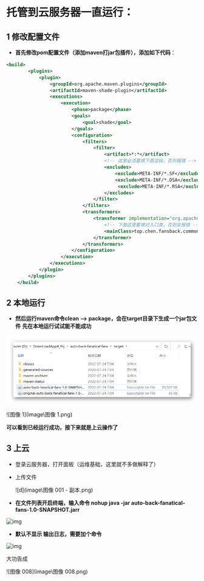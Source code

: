 #  托管到云服务器一直运行：


## 1 修改配置文件


- **首先修改pom配置文件（添加maven打jar包插件），添加如下代码**：

```xml
<build>
        <plugins>
            <plugin>
                <groupId>org.apache.maven.plugins</groupId>
                <artifactId>maven-shade-plugin</artifactId>
                <executions>
                    <execution>
                        <phase>package</phase>
                        <goals>
                            <goal>shade</goal>
                        </goals>
                        <configuration>
                            <filters>
                                <filter>
                                    <artifact>*:*</artifact>
                                    <!-- 这里必须要填下面这段，否则报错 -->
                                    <excludes>
                                        <exclude>META-INF/*.SF</exclude>
                                        <exclude>META-INF/*.DSA</exclude>
                                         <exclude>META-INF/*.RSA</exclude>
                                    </excludes>
                                </filter>
                            </filters>
                            <transformers>
                                <transformer implementation="org.apache.maven.plugins.shade.resource.ManifestResourceTransformer">
                                    <!-- 下面这里要填对入口类，否则会报错 -->
                                    <mainClass>top.chen.fansback.common.spider.csdn.BackFansSpider</mainClass>
                                </transformer>
                            </transformers>
                        </configuration>
                    </execution>
                </executions>
            </plugin>
        </plugins>
    </build>
```
## 2 本地运行

- **然后运行maven命令clean --> package，会在target目录下生成一个jar包文件**
  **先在本地运行试试能不能成功**

![image-20220724141031125](image\P2022年7月24日_14h04m14s_008_.png)

![图像 1](image\图像 1.png)

**可以看到已经运行成功，接下来就是上云操作了**

## 3 上云

- 登录云服务器，打开面板（运维基础，这里就不多做解释了）

- 上传文件

  ![d](image\图像 001 - 副本.png)

- **在文件列表开启终端，输入命令 nohup java -jar auto-back-fanatical-fans-1.0-SNAPSHOT.jarr**

![img](https://secure2.wostatic.cn/static/4g522LndtN7sVRcvoncdVj/image.png?auth_key=1658646296-2M66LVVdbNeS3YDWd3ZFm3-0-bffca2ec5a818375f526c4f5cf32c997)

- **默认不显示 输出日志，需要加个命令**

![img](https://secure2.wostatic.cn/static/kVXd88EypNSwsPxuoTUSFN/image.png?auth_key=1658646308-4DCXiMvfBjGhQxZBHccCMM-0-5d9360ca56caca01d0c16899caf4a55f)

大功告成

![图像 008](image\图像 008.png)


